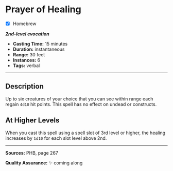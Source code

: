 # Prayer of Healing
- [x] Homebrew

***2nd-level evocation***
- **Casting Time:** 15 minutes
- **Duration:** instantaneous
- **Range:** 30 feet
- **Instances:** 6
- **Tags:** verbal

---

## Description
Up to six creatures of your choice that you can see within range each regain `4d10` hit points.
This spell has no effect on undead or constructs.

## At Higher Levels
When you cast this spell using a spell slot of 3rd level or higher, the healing increases by `1d10` for each slot level above 2nd.

---

**Sources:** PHB, page 267

**Quality Assurance:** :sparkles: coming along
